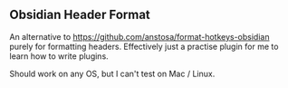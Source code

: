 ## Obsidian Header Format

An alternative to https://github.com/anstosa/format-hotkeys-obsidian purely for formatting headers.
Effectively just a practise plugin for me to learn how to write plugins.

Should work on any OS, but I can't test on Mac / Linux.
